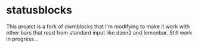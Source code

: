 # statusblocks
This project is a fork of dwmblocks that I'm modifying
to make it work with other bars that read from standard
input like dzen2 and lemonbar.
Still work in progress...
